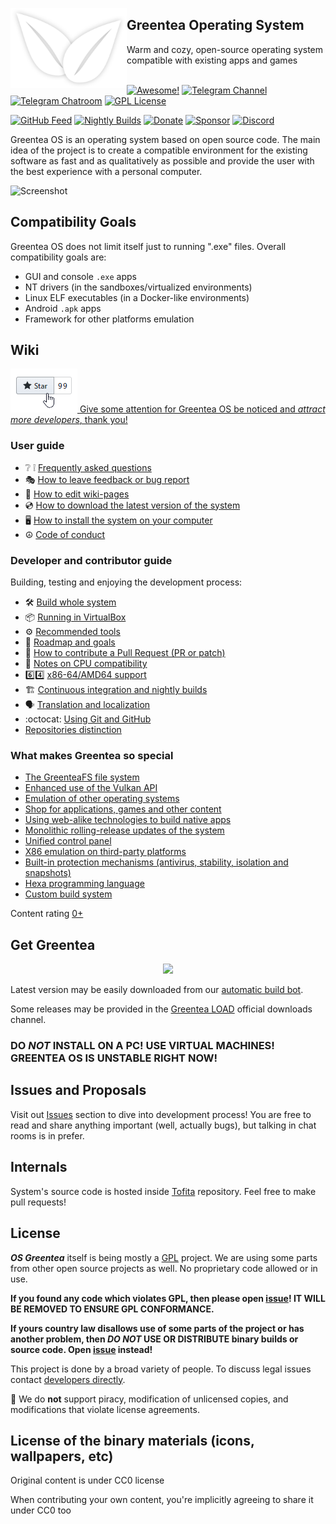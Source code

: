 [<img align="left" width="186px" height="128px" src="https://raw.githubusercontent.com/GreenteaOS/.github/kawaii/profile/logo_white_leaves.png" />](https://greenteaos.github.io)

## Greentea Operating System

Warm and cozy, open-source operating system compatible with existing apps and games
<br/><br/>

[![Awesome!](https://cdn.rawgit.com/sindresorhus/awesome/d7305f38d29fed78fa85652e3a63e154dd8e8829/media/badge.svg)](https://www.youtube.com/channel/UChcz5b20vDOk4ERoPs-pCbw/featured)
[![Telegram Channel](https://img.shields.io/badge/Telegram-Greentea%20OS%20NEWS-blue.svg?logo=Telegram)](https://telegram.me/greenteaos_news)
[![Telegram Chatroom](https://img.shields.io/badge/Telegram-Greentea%20OS%20CHAT-blue.svg?logo=Telegram)](https://telegram.me/greenteaos)
[![GPL License](https://img.shields.io/badge/License-GNU%20LGPLv3-green.svg?style=flat)](https://github.com/GreenteaOS/Greentea#license)

[![GitHub Feed](https://img.shields.io/badge/GitHub-Feed-0f9d58.svg?style=flat&logo=GitHub)](https://t.me/greenteaos_github)
[![Nightly Builds](https://img.shields.io/badge/Automated-Builds-ff69b4.svg?style=flat)](https://ci.appveyor.com/project/PeyTy/tofita/build/artifacts)
[![Donate](https://img.shields.io/badge/Sponsor-Patreon-bb3bbb.svg?style=flat&logo=Patreon)](https://greenteaos.github.io/donate/)
[![Sponsor](https://img.shields.io/badge/Sponsor-GitHub-bb3bbb.svg?style=flat&logo=Patreon)](https://github.com/sponsors/PeyTy)
[![Discord](https://img.shields.io/badge/Discord-Join-758EDC.svg?logo=discord)](https://discord.gg/UGZq8GB)

Greentea OS is an operating system based on open source code. The main idea of the project is to create a compatible environment for the existing software as fast and as qualitatively as possible and provide the user with the best experience with a personal computer.

![Screenshot](Images/screenshot.jpg?raw=true)

## Compatibility Goals

Greentea OS does not limit itself just to running ".exe" files. Overall compatibility goals are:

- GUI and console `.exe` apps
- NT drivers (in the sandboxes/virtualized environments)
- Linux ELF executables (in a Docker-like environments)
- Android `.apk` apps
- Framework for other platforms emulation

## Wiki

[![Give a star](https://github.com/GreenteaOS/Tofita/raw/kawaii/docs/star.png?raw=true)
Give some attention for Greentea OS be noticed and *attract more developers*, thank you!](https://github.com/GreenteaOS/Greentea/stargazers)

### User guide

* :grey_question: :grey_exclamation: [Frequently asked questions](User-Guide/Frequently-Asked-Questions.md)
* :performing_arts: [How to leave feedback or bug report](User-Guide/Issues.md)
* :book: [How to edit wiki-pages](User-Guide/Wiki-How.md)
* :cd: [How to download the latest version of the system](User-Guide/Download-Latest.md)
* :desktop_computer: [How to install the system on your computer](User-Guide/Installation.md)
* :peace_symbol: [Code of conduct](https://github.com/GreenteaOS/.github/blob/kawaii/CODE_OF_CONDUCT.md)

### Developer and contributor guide

Building, testing and enjoying the development process:

* :hammer_and_wrench: [Build whole system](https://github.com/GreenteaOS/Tofita#build)
* :package: [Running in VirtualBox](Developer-Guide/VirtualBox-Config.md)
* :gear: [Recommended tools](Developer-Guide/Must-Have.md)
* :dart: [Roadmap and goals](Developer-Guide/Roadmap.md)
* :sunrise: [How to contribute a Pull Request (PR or patch)](Developer-Guide/Create-Pull-Request.md)
* :game_die: [Notes on CPU compatibility](Developer-Guide/CPUID.md)
* :six::four: [x86-64/AMD64 support](Developer-Guide/x64.md)
* :building_construction: [Continuous integration and nightly builds](Developer-Guide/CI.md)
* :speaking_head: [Translation and localization](Developer-Guide/Localization.md)
* :octocat: [Using Git and GitHub](Developer-Guide/Git-and-GitHub.md)
* [Repositories distinction](Developer-Guide/Repos.md)

### What makes Greentea so special

* [The GreenteaFS file system](User-Guide/Greentea-FS.md)
* [Enhanced use of the Vulkan API](User-Guide/Vulkan.md)
* [Emulation of other operating systems](User-Guide/Vulkan.md)
* [Shop for applications, games and other content](User-Guide/Shop.md)
* [Using web-alike technologies to build native apps](User-Guide/Web.md)
* [Monolithic rolling-release updates of the system](User-Guide/Rolling.md)
* [Unified control panel](User-Guide/Control-Panel.md)
* [X86 emulation on third-party platforms](Developer-Guide/x86.md)
* [Built-in protection mechanisms (antivirus, stability, isolation and snapshots)](User-Guide/Protection.md)
* [Hexa programming language](User-Guide/Hexa.md)
* [Custom build system](User-Guide/Build-System.md)

Content rating [0+](https://en.wikipedia.org/wiki/Motion_picture_content_rating_system)

## Get Greentea

<p align="center">
  <a href="https://greenteaos.github.io/#download">
    <img width="50px" src="https://cdn4.iconfinder.com/data/icons/ios-web-user-interface-multi-circle-flat-vol-6/512/Download_downloading_data_storage_folder-128.png" />
  </a>
</p>

Latest version may be easily downloaded from our [automatic build bot](https://github.com/GreenteaOS/Tofita#automatic-builds).

Some releases may be provided in the [Greentea LOAD](https://t.me/greenteaos_official) official downloads channel.

### DO *NOT* INSTALL ON A PC! USE VIRTUAL MACHINES! GREENTEA OS IS UNSTABLE RIGHT NOW!

## Issues and Proposals

Visit out [Issues](https://github.com/GreenteaOS/Greentea/issues) section to dive into development process! You are free to read and share anything important (well, actually bugs), but talking in chat rooms is in prefer.

## Internals

System's source code is hosted inside [Tofita](https://github.com/GreenteaOS/Tofita) repository. Feel free to make pull requests!

## License

___OS Greentea___ itself is being mostly a [GPL](https://en.wikipedia.org/wiki/GNU_General_Public_License) project. We are using some parts from other open source projects as well. No proprietary code allowed or in use.

**If you found any code which violates GPL, then please open [issue](https://github.com/GreenteaOS/Greentea/issues)! IT WILL BE REMOVED TO ENSURE GPL CONFORMANCE.**

**If yours country law disallows use of some parts of the project or has another problem, then *DO NOT* USE OR DISTRIBUTE binary builds or source code. Open [issue](https://github.com/GreenteaOS/Greentea/issues) instead!**

This project is done by a broad variety of people. To discuss legal issues contact [developers directly](https://t.me/greenteaos).

:black_flag: We do **not** support piracy, modification of unlicensed copies, and modifications that violate license agreements.

## License of the binary materials (icons, wallpapers, etc)

Original content is under CC0 license

When contributing your own content, you're implicitly agreeing to share it under CC0 too
